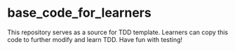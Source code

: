 # base_code_for_learners

This repository serves as a source for TDD template. 
Learners can copy this code to further modify and learn TDD.
Have fun with testing!
